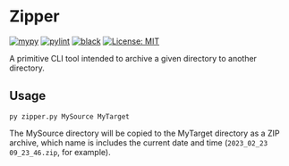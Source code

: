# Zipper

[![mypy](https://github.com/vkostyanetsky/Zipper/actions/workflows/mypy.yml/badge.svg)](https://github.com/vkostyanetsky/Zipper/actions/workflows/mypy.yml) [![pylint](https://github.com/vkostyanetsky/Zipper/actions/workflows/pylint.yml/badge.svg)](https://github.com/vkostyanetsky/Zipper/actions/workflows/pylint.yml) [![black](https://github.com/vkostyanetsky/Zipper/actions/workflows/black.yml/badge.svg)](https://github.com/vkostyanetsky/Zipper/actions/workflows/black.yml) [![License: MIT](https://img.shields.io/badge/License-MIT-yellow.svg)](https://opensource.org/licenses/MIT)   

A primitive CLI tool intended to archive a given directory to another directory.

## Usage

```
py zipper.py MySource MyTarget
```

The MySource directory will be copied to the MyTarget directory as a ZIP archive, which name is includes the current date and time (`2023_02_23 09_23_46.zip`, for example).